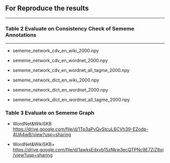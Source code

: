 ## For Reproduce the results
---


### Table 2  Evaluate on Consistency Check of Sememe Annotations 
---

* sememe_network_cdv_en_wiki_2000.npy
* sememe_network_cdv_en_wordnet_2000.npy
* sememe_network_cdv_en_wordnet_all_tagme_2000.npy

* sememe_network_dict_en_wiki_2000.npy
* sememe_network_dict_en_wordnet_2000.npy
* sememe_network_dict_en_wordnet_all_tagme_2000.npy

### Table 3  Evaluate on Sememe Graph 


* WordNet&WikiSKB
https://drive.google.com/file/d/1Tp3aPvQvStcuL6CVh39-EZodp-4UA4wB/view?usp=sharing

* WordNet&WikiSKB+
https://drive.google.com/file/d/1awksEdxvb15zNkw3ecQTPNc9E7ZjZ8xi/view?usp=sharing
